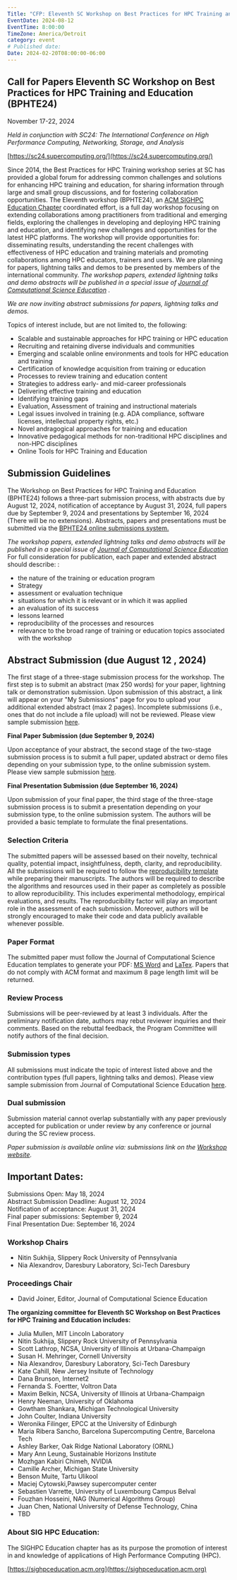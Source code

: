 ```yaml
---
Title: "CFP: Eleventh SC Workshop on Best Practices for HPC Training and Education (BPHTE24)"
EventDate: 2024-08-12
EventTime: 8:00:00
TimeZone: America/Detroit
category: event
# Published date:
Date: 2024-02-20T08:00:00-06:00
---
```


## Call for Papers Eleventh SC Workshop on Best Practices for HPC Training and Education (BPHTE24)


November 17-22, 2024


*Held in conjunction with SC24: The International Conference on High Performance Computing, Networking, Storage, and Analysis*


[https://sc24.supercomputing.org/](https://sc24.supercomputing.org/)



Since 2014, the Best Practices for HPC Training workshop series at SC has provided a global forum for addressing common challenges and solutions for enhancing HPC training and education, for sharing information through large and small group discussions, and for fostering collaboration opportunities. The Eleventh workshop (BPHTE24), an [ACM SIGHPC Education Chapter](https://sighpceducation.acm.org) coordinated effort, is a full day workshop focusing on extending collaborations among practitioners from traditional and emerging fields, exploring the challenges in developing and deploying HPC training and education, and identifying new challenges and opportunities for the latest HPC platforms. The workshop will provide opportunities for: disseminating results, understanding the recent challenges with effectiveness of HPC education and training materials and promoting collaborations among HPC educators, trainers and users. We are planning for papers, lightning talks and demos to be presented by members of the international community. _The workshop papers, extended lightning talks and demo abstracts will be published in a special issue of [Journal of Computational Science Education](http://jocse.org/)_ .

_We are now inviting abstract submissions for papers, lightning talks and demos._

Topics of interest include, but are not limited to, the following:

*   Scalable and sustainable approaches for HPC training or HPC education
*   Recruiting and retaining diverse individuals and communities
*   Emerging and scalable online environments and tools for HPC education and training
*   Certification of knowledge acquisition from training or education
*   Processes to review training and education content
*   Strategies to address early- and mid-career professionals
*   Delivering effective training and education
*   Identifying training gaps
*   Evaluation, Assessment of training and instructional materials
*   Legal issues involved in training (e.g. ADA compliance, software licenses, intellectual property rights, etc.)
*   Novel andragogical approaches for training and education
*   Innovative pedagogical methods for non-traditional HPC disciplines and non-HPC disciplines
*   Online Tools for HPC Training and Education

## Submission Guidelines  

The Workshop on Best Practices for HPC Training and Education (BPHTE24) follows a three-part submission process, with abstracts due by August 12, 2024, notification of acceptance by August 31, 2024, full papers due by September 9, 2024 and presentations by September 16, 2024 (There will be no extensions). Abstracts, papers and presentations must be submitted via the [BPHTE24 online submissions system.](https://submissions.supercomputing.org/?page=Submit&id=SCWorkshopBestPracticesforHPCTrainingandEducationAbstract&site=sc24)

_The workshop papers, extended lightning talks and demo abstracts will be published in a special issue of [Journal of Computational Science Education](http://jocse.org/)_ For full consideration for publication, each paper and extended abstract should describe: :  

*   the nature of the training or education program
*   Strategy
*   assessment or evaluation technique
*   situations for which it is relevant or in which it was applied
*   an evaluation of its success
*   lessons learned
*   reproducibility of the processes and resources
*   relevance to the broad range of training or education topics associated with the workshop

## Abstract Submission (due August 12 , 2024)

The first stage of a three-stage submission process for the workshop. The first step is to submit an abstract (max 250 words) for your paper, lightning talk or demonstration submission. Upon submission of this abstract, a link will appear on your "My Submissions" page for you to upload your additional extended abstract (max 2 pages). Incomplete submissions (i.e., ones that do not include a file upload) will not be reviewed. Please view sample submission [here](https://submissions.supercomputing.org/?page=SampleForm&id=SCWorkshopBestPracticesforHPCTrainingandEducationAbstract&site=sc24).

**Final Paper Submission (due September 9, 2024)**  

Upon acceptance of your abstract, the second stage of the two-stage submission process is to submit a full paper, updated abstract or demo files depending on your submission type, to the online submission system. Please view sample submission [here](https://submissions.supercomputing.org/?page=SampleForm&id=SCWorkshopBestPracticesforHPCTrainingandEducationFinalSubmission&site=sc24).

**Final Presentation Submission (due September 16, 2024)**  

Upon submission of your final paper, the third stage of the three-stage submission process is to submit a presentation depending on your submission type, to the online submission system. The authors will be provided a basic template to formulate the final presentations.

### Selection Criteria  

The submitted papers will be assessed based on their novelty, technical quality, potential impact, insightfulness, depth, clarity, and reproducibility. All the submissions will be required to follow the [reproducibility template](https://sc18.supercomputing.org/app/uploads/2017/12/template_workshops_repro.zip) while preparing their manuscripts. The authors will be required to describe the algorithms and resources used in their paper as completely as possible to allow reproducibility. This includes experimental methodology, empirical evaluations, and results. The reproducibility factor will play an important role in the assessment of each submission. Moreover, authors will be strongly encouraged to make their code and data publicly available whenever possible.

### Paper Format  

The submitted paper must follow the Journal of Computational Science Education templates to generate your PDF: [MS Word](http://shodor.org/media/content//jocse/content/JOCSE_Word_Template.zip) and [LaTex](http://shodor.org/media/content//jocse/content/JOCSE_LaTeX_Template.zip). Papers that do not comply with ACM format and maximum 8 page length limit will be returned.

### Review Process 

Submissions will be peer-reviewed by at least 3 individuals. After the preliminary notification date, authors may rebut reviewer inquiries and their comments. Based on the rebuttal feedback, the Program Committee will notify authors of the final decision.

### Submission types

All submissions must indicate the topic of interest listed above and the contribution types (full papers, lightning talks and demos). Please view sample submission from Journal of Computational Science Education [here](https://submissions.supercomputing.org/?page=SampleForm&id=SCWorkshopBestPracticesforHPCTrainingandEducationAbstract&site=sc24).

###  Dual submission 

Submission material cannot overlap substantially with any paper previously accepted for publication or under review by any conference or journal during the SC review process.

_Paper submission is available online via: submissions link on the [Workshop website](https://submissions.supercomputing.org/?page=Submit&id=SCWorkshopBestPracticesforHPCTrainingandEducationAbstract&site=sc24)._

## Important Dates:  
Submissions Open: May 18, 2024  
Abstract Submission Deadline: August 12, 2024  
Notification of acceptance: August 31, 2024  
Final paper submissions: September 9, 2024  
Final Presentation Due: September 16, 2024  

  
### Workshop Chairs

*   Nitin Sukhija, Slippery Rock University of Pennsylvania
*   Nia Alexandrov, Daresbury Laboratory, Sci-Tech Daresbury

### Proceedings Chair

*   David Joiner, Editor, Journal of Computational Science Education

**The organizing committee for Eleventh SC Workshop on Best Practices for HPC Training and Education includes:**

*   Julia Mullen, MIT Lincoln Laboratory
*   Nitin Sukhija, Slippery Rock University of Pennsylvania
*   Scott Lathrop, NCSA, University of Illinois at Urbana-Champaign
*   Susan H. Mehringer, Cornell University
*   Nia Alexandrov, Daresbury Laboratory, Sci-Tech Daresbury
*   Kate Cahill, New Jersey Insitute of Technology
*   Dana Brunson, Internet2
*   Fernanda S. Foertter, Voltron Data
*   Maxim Belkin, NCSA, University of Illinois at Urbana-Champaign
*   Henry Neeman, University of Oklahoma
*   Gowtham Shankara, Michigan Technological University
*   John Coulter, Indiana University
*   Weronika Filinger, EPCC at the University of Edinburgh
*   Maria Ribera Sancho, Barcelona Supercomputing Centre, Barcelona Tech
*   Ashley Barker, Oak Ridge National Laboratory (ORNL)
*   Mary Ann Leung, Sustainable Horizons Institute
*   Mozhgan Kabiri Chimeh, NVIDIA
*   Camille Archer, Michigan State University
*   Benson Muite, Tartu Ulikool
*   Maciej Cytowski,Pawsey supercomputer center
*   Sebastien Varrette, University of Luxembourg Campus Belval
*   Fouzhan Hosseini, NAG (Numerical Algorithms Group)
*   Juan Chen, National University of Defense Technology, China
*   TBD

### About SIG HPC Education:  

The SIGHPC Education chapter has as its purpose the promotion of interest in and knowledge of applications of High Performance Computing (HPC).

[https://sighpceducation.acm.org](https://sighpceducation.acm.org)
